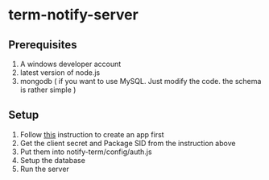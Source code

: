 # term-notify-server

## Prerequisites
1. A windows developer account
2. latest version of node.js
3. mongodb ( if you want to use MySQL. Just modify the code. the schema is rather simple )

## Setup
1. Follow [this](https://msdn.microsoft.com/en-us/library/windows/apps/xaml/hh868206.aspx) instruction to create an app first
2. Get the client secret and Package SID from the instruction above
3. Put them into notify-term/config/auth.js
4. Setup the database
5. Run the server
